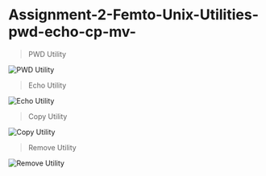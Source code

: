 # Assignment-2-Femto-Unix-Utilities-pwd-echo-cp-mv-
> PWD Utility

![PWD Utility](https://user-images.githubusercontent.com/67025780/193008235-fd6ca526-b35d-4120-9dfd-cd430df532fe.png)

> Echo Utility

![Echo Utility](https://user-images.githubusercontent.com/67025780/193007942-31d871c8-6350-4647-afbf-6679ec91f121.png)

> Copy Utility

![Copy Utility](https://user-images.githubusercontent.com/67025780/193007926-53f0980e-190c-46ff-b7ba-e559fc9bba04.png)


> Remove Utility

![Remove Utility](https://user-images.githubusercontent.com/67025780/193007984-80354fba-5de1-4866-9073-5b8690da7767.png)



